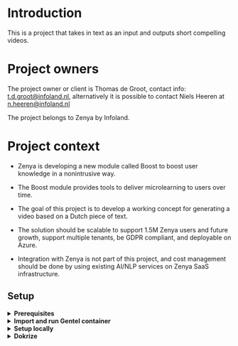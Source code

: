 # Introduction

This is a project that takes in text as an input and outputs short compelling videos.

# Project owners

The project owner or client is Thomas de Groot, contact info: t.d.groot@infoland.nl, 
alternatively it is possible to contact Niels Heeren at n.heeren@infoland.nl

The project belongs to Zenya by Infoland.


# Project context 

- Zenya is developing a new module called Boost to boost user knowledge in a nonintrusive way.

- The Boost module provides tools to deliver microlearning to users over time.

- The goal of this project is to develop a working concept for generating a video based on a Dutch piece of text.

- The solution should be scalable to support 1.5M Zenya users and future growth, support multiple tenants, be GDPR compliant, and deployable on Azure.

- Integration with Zenya is not part of this project, and cost management should be done by using existing AI/NLP services on Zenya SaaS infrastructure.


## Setup

<details><summary><b>Prerequisites</b></summary>

- Python
- Docker
- Gentel container runinig on 8765
</details>

<details><summary><b>Import and run Gentel container</b></summary>

First  instal Gentele containter
```
docker pull lowerquality/gentle
```

```
docker run -p 8765:8765 lowerquality/gentle
```
More info on [gentel] (https://hub.docker.com/r/lowerquality/gentle)
</details>


<details><summary><b>Setup locally</b></summary>

To run the app open a new terminal and enter the following:
``` shell
# install dependencies
pip install -r requirements.txt

# go to app folder and run app in development
cd app
python -m uvicorn main:app --reload
```


send request to http://127.0.0.1:8000/text2video with transcript in the body

``
curl --location --request POST 'http://127.0.0.1:8000/text2video' \
--header 'Content-Type: text/plain' \
--data-raw 'transcript of a video here the output will be a video but for a start you see this text'
``
you can also use postman :)
</details>

<details><summary><b>Dokrize</b></summary>


To build the docker image.
```
docker build -t text_to_video .
```

To run the docker image.
```
docker run -p 8000:80 text_to_video
```

To tag the docker image.
```
docker tag text_to_video mohammedaleryani/text_to_video
```

Then to push it.
```
docker push mohammedaleryani/text_to_video
```
</details>



